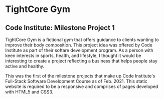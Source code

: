# TightCore Gym
## Code Institute: Milestone Project 1


TightCore Gym is a fictional gym that offers guidance to clients wanting to improve their body composition. This project idea was offered by Code Institute as part of their softare development program. As a person with keen interests in sports, health, and lifestyle, I thought it would be interesting to create a project reflecting a business that helps people stay active and healthy. 

This was the first of the milestone projects that make up Code Institute's Full-Stack Software Development Course as of Feb. 2021.
This static website is required to be a responsive and comprises of pages developed with HTML5 and CSS3.

